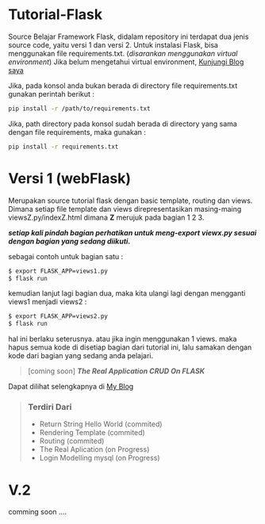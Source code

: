 # Tutorial-Flask
Source Belajar Framework Flask, didalam repository ini terdapat dua jenis source code,
yaitu versi 1 dan versi 2.
Untuk instalasi Flask, bisa menggunakan file requirements.txt. (_disarankan menggunakan virtual environment_)
Jika belum mengetahui virtual environment, [Kunjungi Blog saya](https://ypraw.github.io/2017/05/29/Mengenal-Virtual-Environment-pada-Python/)

Jika, pada konsol anda bukan berada di directory file requirements.txt gunakan perintah berikut :

```bash
pip install -r /path/to/requirements.txt
```

Jika, path directory pada konsol sudah berada di directory yang sama dengan file requirements, maka gunakan :

```bash
pip install -r requirements.txt
```

# Versi 1 (webFlask)
Merupakan source tutorial flask dengan basic template, routing dan views. Dimana setiap file template dan views direpresentasikan masing-maing viewsZ.py/indexZ.html dimana **Z** merujuk pada bagian 1 2 3.

<b><i>setiap kali pindah bagian perhatikan untuk meng-export viewx.py sesuai dengan bagian yang sedang diikuti.</i></b>

sebagai contoh untuk bagian satu :

```bash
$ export FLASK_APP=views1.py
$ flask run
```
kemudian lanjut lagi bagian dua, maka kita ulangi lagi dengan mengganti views1 menjadi views2 :

```bash
$ export FLASK_APP=views2.py
$ flask run
```
hal ini berlaku seterusnya. atau jika ingin menggunakan 1 views. maka hapus semua kode di disetiap bagian dari tutorial ini, lalu samakan dengan kode dari bagian yang sedang anda pelajari.

> [coming soon] **_The Real Application CRUD On FLASK_**

Dapat dilihat selengkapnya di [My Blog](https://ypraw.github.io/categories/Flask-Tutorial-Bagian-1/)
> ### Terdiri Dari
> * Return String Hello World (commited)
> * Rendering Template (commited)
> * Routing (commited)
> * The Real Aplication (on Progress)
> * Login Modelling mysql (on Progress)

# V.2
comming soon ....
